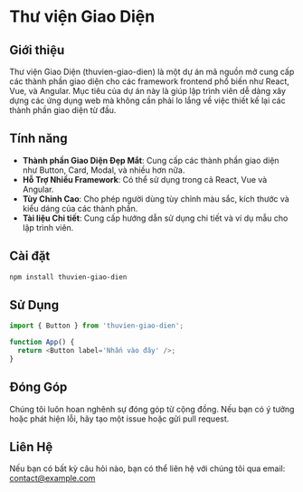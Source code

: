 # Thư viện Giao Diện

## Giới thiệu
Thư viện Giao Diện (thuvien-giao-dien) là một dự án mã nguồn mở cung cấp các thành phần giao diện cho các framework frontend phổ biến như React, Vue, và Angular. Mục tiêu của dự án này là giúp lập trình viên dễ dàng xây dựng các ứng dụng web mà không cần phải lo lắng về việc thiết kế lại các thành phần giao diện từ đầu.

## Tính năng
- **Thành phần Giao Diện Đẹp Mắt**: Cung cấp các thành phần giao diện như Button, Card, Modal, và nhiều hơn nữa.
- **Hỗ Trợ Nhiều Framework**: Có thể sử dụng trong cả React, Vue và Angular.
- **Tùy Chỉnh Cao**: Cho phép người dùng tùy chỉnh màu sắc, kích thước và kiểu dáng của các thành phần.
- **Tài liệu Chi tiết**: Cung cấp hướng dẫn sử dụng chi tiết và ví dụ mẫu cho lập trình viên.

## Cài đặt
```bash
npm install thuvien-giao-dien
```

## Sử Dụng
```javascript
import { Button } from 'thuvien-giao-dien';

function App() {
  return <Button label='Nhấn vào đây' />;
}
```

## Đóng Góp
Chúng tôi luôn hoan nghênh sự đóng góp từ cộng đồng. Nếu bạn có ý tưởng hoặc phát hiện lỗi, hãy tạo một issue hoặc gửi pull request.

## Liên Hệ
Nếu bạn có bất kỳ câu hỏi nào, bạn có thể liên hệ với chúng tôi qua email: contact@example.com
